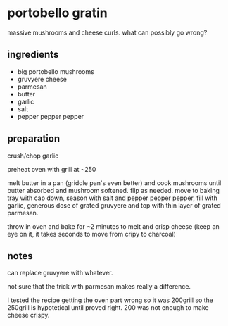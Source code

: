 # portobello gratin

massive mushrooms and cheese curls. what can possibly go wrong?

## ingredients

- big portobello mushrooms
- gruvyere cheese
- parmesan
- butter
- garlic
- salt
- pepper pepper pepper

## preparation

crush/chop garlic

preheat oven with grill at ~250

melt butter in a pan (griddle pan's even better) and cook mushrooms until butter absorbed and mushroom softened. flip as needed. move to baking tray with cap down, season with salt and pepper pepper pepper, fill with garlic, generous dose of grated gruvyere and top with thin layer of grated parmesan.

throw in oven and bake for ~2 minutes to melt and crisp cheese (keep an eye on it, it takes seconds to move from cripy to charcoal)

## notes

can replace gruvyere with whatever.

not sure that the trick with parmesan makes really a difference.

I tested the recipe getting the oven part wrong so it was 200grill so the 250grill is hypotetical until proved right. 200 was not enough to make cheese crispy.
